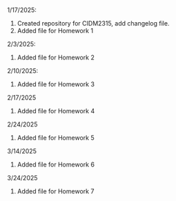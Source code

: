  1/17/2025: 
1.  Created repository for CIDM2315, add changelog file.
2.   Added file for Homework 1

2/3/2025:
1. Added file for Homework 2
 
2/10/2025:
1. Added file for Homework 3

2/17/2025
1. Added file for Homework 4

2/24/2025
1. Added file for Homework 5

3/14/2025
1. Added file for Homework 6

3/24/2025
1. Added file for Homework 7
